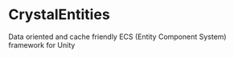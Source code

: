 # CrystalEntities
Data oriented and cache friendly ECS (Entity Component System) framework for Unity
